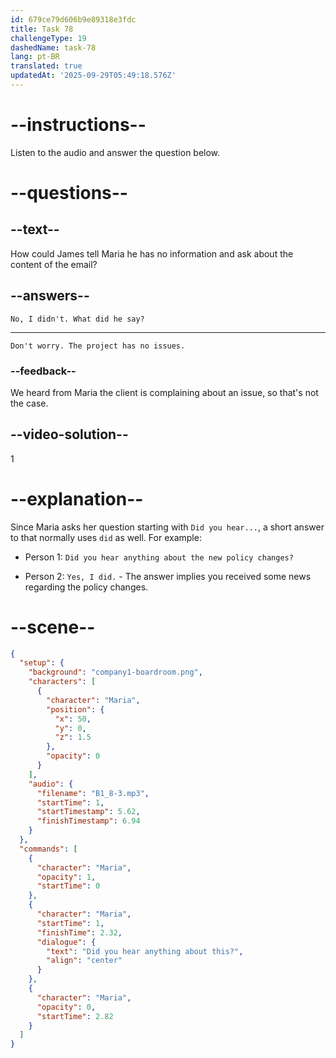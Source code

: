 ```yaml
---
id: 679ce79d606b9e89318e3fdc
title: Task 78
challengeType: 19
dashedName: task-78
lang: pt-BR
translated: true
updatedAt: '2025-09-29T05:49:18.576Z'
---
```


<!-- (Audio) Maria: Did you hear anything about this? -->

<!-- SPEAKING -->

# --instructions--

Listen to the audio and answer the question below.

# --questions--

## --text--

How could James tell Maria he has no information and ask about the content of the email?

## --answers--

`No, I didn't. What did he say?`

---

`Don't worry. The project has no issues.`

### --feedback--

We heard from Maria the client is complaining about an issue, so that's not the case.

## --video-solution--

1

# --explanation--

Since Maria asks her question starting with `Did you hear...`, a short answer to that normally uses `did` as well. For example:

- Person 1: `Did you hear anything about the new policy changes?`

- Person 2: `Yes, I did.` - The answer implies you received some news regarding the policy changes.

# --scene--

```json
{
  "setup": {
    "background": "company1-boardroom.png",
    "characters": [
      {
        "character": "Maria",
        "position": {
          "x": 50,
          "y": 0,
          "z": 1.5
        },
        "opacity": 0
      }
    ],
    "audio": {
      "filename": "B1_8-3.mp3",
      "startTime": 1,
      "startTimestamp": 5.62,
      "finishTimestamp": 6.94
    }
  },
  "commands": [
    {
      "character": "Maria",
      "opacity": 1,
      "startTime": 0
    },
    {
      "character": "Maria",
      "startTime": 1,
      "finishTime": 2.32,
      "dialogue": {
        "text": "Did you hear anything about this?",
        "align": "center"
      }
    },
    {
      "character": "Maria",
      "opacity": 0,
      "startTime": 2.82
    }
  ]
}
```
